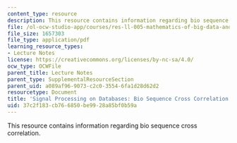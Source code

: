 ```yaml
---
content_type: resource
description: This resource contains information regarding bio sequence cross correlation.
file: /ol-ocw-studio-app/courses/res-ll-005-mathematics-of-big-data-and-machine-learning-january-iap-2020/37c2f183cb766850be9928a85bf0b59a_MITRES_LL_005F12_Lec6.pdf
file_size: 1657303
file_type: application/pdf
learning_resource_types:
- Lecture Notes
license: https://creativecommons.org/licenses/by-nc-sa/4.0/
ocw_type: OCWFile
parent_title: Lecture Notes
parent_type: SupplementalResourceSection
parent_uid: a089af96-9073-c2c0-3554-6fa1d28d62d2
resourcetype: Document
title: 'Signal Processing on Databases: Bio Sequence Cross Correlation'
uid: 37c2f183-cb76-6850-be99-28a85bf0b59a
---
```

This resource contains information regarding bio sequence cross correlation.